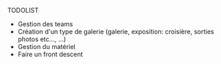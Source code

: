 TODOLIST 

- Gestion des teams
- Création d'un type de galerie (galerie, exposition: croisière, sorties photos etc..., ...)
- Gestion du matériel
- Faire un front descent 

